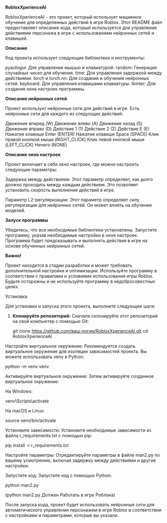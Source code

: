 **RobloxXperienceAI**


RobloxXperienceAI - это проект, который использует машинное обучение для определенных действий в игре Roblox. Этот README файл предоставляет описание кода, который используется для управления действиями персонажа в игре с использованием нейронных сетей и клавишей.


**Описание**


Код проекта использует следующие библиотеки и инструменты:

pyautogui: Для управления мышью и клавиатурой.
random: Генерация случайных чисел для обучения.
time: Для управления задержкой между действиями.
torch и torch.nn: Для создания и обучения нейронных сетей.
keyboard: Для управления клавишами клавиатуры.
tkinter: Для создания окна настроек программы.


**Описание нейронных сетей**


Проект использует нейронные сети для действий в игре. Есть нейронные сети для каждого из следующих действий:

Движение вперед (W)
Движение влево (A)
Движение назад (S)
Движение вправо (D)
Действие 1 (1)
Действие 2 (2)
Действие E (E)
Нажатие клавиши Enter (ENTER)
Нажатие клавиши Space (SPACE)
Клик правой кнопкой мыши (RIGHT_CLICK)
Клик левой кнопкой мыши (LEFT_CLICK)
Ничего (NONE)


**Описание окна настроек**


Проект включает в себя окно настроек, где можно настроить следующие параметры:

Задержка между действиями: Этот параметр определяет, как долго должно проходить между каждым действием. Это позволяет установить скорость выполнения действий в игре.

Параметр L2-регуляризации: Этот параметр определяет силу регуляризации для нейронных сетей. Он может влиять на обучение моделей.


**Запуск программы**


Убедитесь, что все необходимые библиотеки установлены.
Запустите программу, указав необходимые настройки в окне настроек.
Программа будет предсказывать и выполнять действия в игре на основе обученных нейронных сетей.


**Важно!**


Проект находится в стадии разработки и может требовать дополнительной настройки и оптимизации.
Используйте программу в соответствии с правилами и условиями использования игры Roblox.
Будьте осторожны и не используйте программу в недобросовестных целях.


Установка


Для установки и запуска этого проекта, выполните следующие шаги:

1. **Клонируйте репозиторий:** Сначала склонируйте этот репозиторий на свой компьютер с помощью Git:

   git clone https://github.com/ваш-логин/RobloxXperienceAI.git
   cd RobloxXperienceAI

Настройте виртуальное окружение: Рекомендуется создать виртуальное окружение для изоляции зависимостей проекта. Вы можете использовать venv в Python:

python -m venv venv

Активируйте виртуальное окружение: Затем активируйте созданное виртуальное окружение:

На Windows:

venv\Scripts\activate

На macOS и Linux:

source venv/bin/activate

Установите зависимости: Установите необходимые зависимости из файла r_requirements.txt с помощью pip:

pip install -r r_requirements.txt

Настройте параметры: Отредактируйте параметры в файле man2.py по вашему усмотрению, включая задержку между действиями и другие настройки.

Запустите код: Запустите код с помощью Python:

python man2.py

(python man2.py Должен Работать в игре Роблока)

После запуска кода, проект будет использовать нейронные сети для автоматического управления персонажем в игре Roblox в соответствии с настройками и параметрами, которые вы указали.
